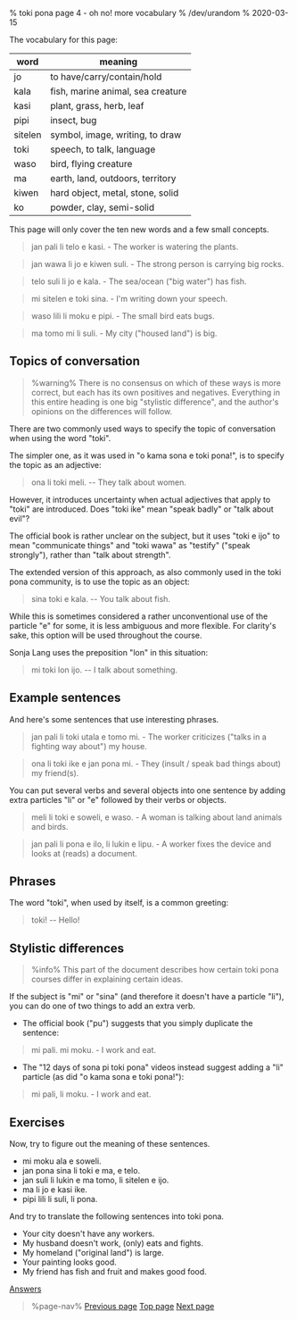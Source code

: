 % toki pona page 4 - oh no! more vocabulary
% /dev/urandom
% 2020-03-15

The vocabulary for this page:

| word    | meaning                          |
|---------|----------------------------------|
| jo      | to have/carry/contain/hold       |
| kala    | fish, marine animal, sea creature|
| kasi    | plant, grass, herb, leaf         |
| pipi    | insect, bug                      |
| sitelen | symbol, image, writing, to draw  |
| toki    | speech, to talk, language        |
| waso    | bird, flying creature            |
| ma      | earth, land, outdoors, territory |
| kiwen   | hard object, metal, stone, solid |
| ko      | powder, clay, semi-solid         |

This page will only cover the ten new words and a few small concepts. 

> jan pali li telo e kasi. - The worker is watering the plants.

> jan wawa li jo e kiwen suli. - The strong person is carrying big rocks.

> telo suli li jo e kala. - The sea/ocean ("big water") has fish.

> mi sitelen e toki sina. - I'm writing down your speech.

> waso lili li moku e pipi. - The small bird eats bugs.

> ma tomo mi li suli. - My city ("housed land") is big.

## Topics of conversation

> %warning%
> There is no consensus on which of these ways is more correct, but
> each has its own positives and negatives. Everything in this entire heading is
> one big "stylistic difference", and the author's opinions on the differences
> will follow.

There are two commonly used ways to specify the topic of conversation when using
the word "toki".

The simpler one, as it was used in "o kama sona e toki pona!", is to specify
the topic as an adjective:

> ona li toki meli. -- They talk about women.

However, it introduces uncertainty when actual adjectives that apply to "toki"
are introduced. Does "toki ike" mean "speak badly" or "talk about evil"?

The official book is rather unclear on the subject, but it uses "toki e ijo" to
mean "communicate things" and "toki wawa" as "testify" ("speak strongly"),
rather than "talk about strength".

The extended version of this approach, as also commonly used in the toki pona
community, is to use the topic as an object:

> sina toki e kala. -- You talk about fish.

While this is sometimes considered a rather unconventional use of the particle
"e" for some, it is less ambiguous and more flexible. For clarity's sake, this
option will be used throughout the course.

Sonja Lang uses the preposition "lon" in this situation:

> mi toki lon ijo. -- I talk about something.

## Example sentences

And here's some sentences that use interesting phrases.

> jan pali li toki utala e tomo mi. - The worker criticizes ("talks in a
> fighting way about") my house.

> ona li toki ike e jan pona mi. - They (insult / speak bad things about) my
> friend(s).

You can put several verbs and several objects into one sentence by adding extra
particles "li" or "e" followed by their verbs or objects.

> meli li toki e soweli, e waso. - A woman is talking about land animals and
> birds.

> jan pali li pona e ilo, li lukin e lipu. - A worker fixes the device and looks
> at (reads) a document.

## Phrases

The word "toki", when used by itself, is a common greeting:

> toki! -- Hello!

## Stylistic differences

> %info%
> This part of the document describes how certain toki pona courses differ in
> explaining certain ideas.

If the subject is "mi" or "sina" (and therefore it doesn't have a particle
"li"), you can do one of two things to add an extra verb.

* The official book ("pu") suggests that you simply duplicate the sentence:

> mi pali. mi moku. - I work and eat.

* The "12 days of sona pi toki pona" videos instead suggest adding a "li"
  particle (as did "o kama sona e toki pona!"):

> mi pali, li moku. - I work and eat.

## Exercises

Now, try to figure out the meaning of these sentences.

* mi moku ala e soweli.
* jan pona sina li toki e ma, e telo.
* jan suli li lukin e ma tomo, li sitelen e ijo.
* ma li jo e kasi ike.
* pipi lili li suli, li pona.

And try to translate the following sentences into toki pona.

* Your city doesn't have any workers.
* My husband doesn't work, (only) eats and fights.
* My homeland ("original land") is large.
* Your painting looks good.
* My friend has fish and fruit and makes good food.

[Answers](en/answers#p4)

> %page-nav%
> [Previous page](en/3)
> [Top page](.)
> [Next page](en/5)
